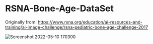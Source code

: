 # RSNA-Bone-Age-DataSet



Originally from: https://www.rsna.org/education/ai-resources-and-training/ai-image-challenge/rsna-pediatric-bone-age-challenge-2017


![Screenshot 2022-05-10 170300](https://user-images.githubusercontent.com/25700939/167629468-fb756ad7-4caa-48db-88ca-e90498123941.png)
